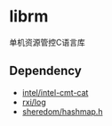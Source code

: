 # librm

单机资源管控C语言库

## Dependency

- [intel/intel-cmt-cat](https://github.com/intel/intel-cmt-cat)
- [rxi/log](https://github.com/rxi/log.c)
- [sheredom/hashmap.h](https://github.com/sheredom/hashmap.h)